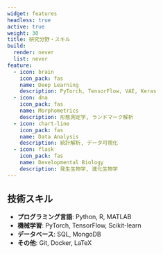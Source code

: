 ```yaml
---
widget: features
headless: true
active: true
weight: 30
title: 研究分野・スキル
build:
  render: never
  list: never
feature:
  - icon: brain
    icon_pack: fas
    name: Deep Learning
    description: PyTorch, TensorFlow, VAE, Keras
  - icon: dna
    icon_pack: fas
    name: Morphometrics
    description: 形態測定学, ランドマーク解析
  - icon: chart-line
    icon_pack: fas
    name: Data Analysis
    description: 統計解析, データ可視化
  - icon: flask
    icon_pack: fas
    name: Developmental Biology
    description: 発生生物学, 進化生物学
---
```


<div id="skills"></div>

## 技術スキル
- **プログラミング言語**: Python, R, MATLAB
- **機械学習**: PyTorch, TensorFlow, Scikit-learn
- **データベース**: SQL, MongoDB
- **その他**: Git, Docker, LaTeX
